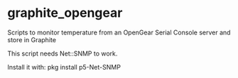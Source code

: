 graphite_opengear
=================

Scripts to monitor temperature from an OpenGear Serial Console server and store in Graphite

This script needs Net::SNMP to work.

Install it with: pkg install p5-Net-SNMP
